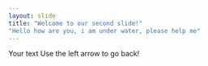 ```yaml
---
layout: slide
title: "Welcome to our second slide!"
"Hello how are you, i am under water, please help me"
---
```

Your text
Use the left arrow to go back!
